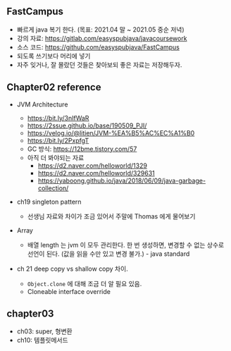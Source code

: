 ## FastCampus 
- 빠르게 java 복기 한다. (목표: 2021.04 말 ~ 2021.05 중순 저녁)
- 강의 자료: https://gitlab.com/easyspubjava/javacoursework
- 소스 코드: https://github.com/easyspubjava/FastCampus
- 되도록 쓰기보다 머리에 넣기
- 자주 잊거나, 잘 몰랐던 것들은 찾아보되 좋은 자료는 저장해두자.


## Chapter02 reference
- JVM Architecture 
    - https://bit.ly/3nIfWaR
    - https://2ssue.github.io/base/190509_PJI/
    - https://velog.io/@litien/JVM-%EA%B5%AC%EC%A1%B0
    - https://bit.ly/2PxpfgT
    - GC 방식: https://12bme.tistory.com/57
    - 아직 더 봐야되는 자료
      - https://d2.naver.com/helloworld/1329
      - https://d2.naver.com/helloworld/329631
      - https://yaboong.github.io/java/2018/06/09/java-garbage-collection/
  
- ch19 singleton pattern
  - 선생님 자료와 차이가 조금 있어서 주말에 Thomas 에게 물어보기
  
- Array
  - 배열 length 는 jvm 이 모두 관리한다. 한 번 생성하면, 변경할 수 없는 상수로 선언이 된다. (값을 읽을 수만 있고 변경 불가.) - java standard

- ch 21 deep copy vs shallow copy 차이.
    - `Object.clone` 에 대해 조금 더 알 필요 있음.
    - Cloneable interface override
    


## chapter03 
- ch03: super, 형변환
- ch10: 템플릿메서드